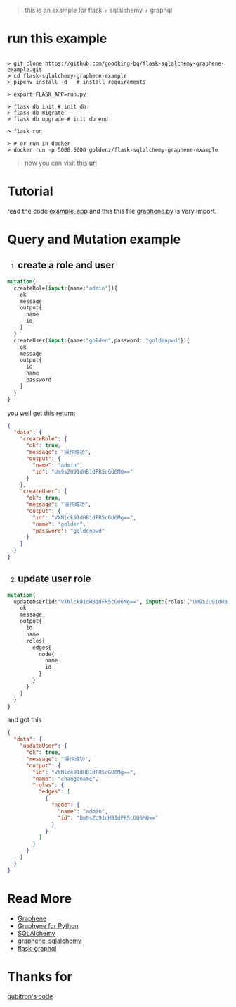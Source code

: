 > this is an example for flask + sqlalchemy + graphql
# run this example
```shell

> git clone https://github.com/goodking-bq/flask-sqlalchemy-graphene-example.git
> cd flask-sqlalchemy-graphene-example
> pipenv install -d   # install requirements

> export FLASK_APP=run.py

> flask db init # init db
> flask db migrate
> flask db upgrade # init db end

> flask run

> # or run in docker 
> docker run -p 5000:5000 goldenz/flask-sqlalchemy-graphene-example
```

> now you can visit this [url](http://127.0.0.1:5000/graphql)

# Tutorial
read the code [example_app](https://github.com/goodking-bq/flask-sqlalchemy-graphene-example)
and this this file [graphene.py](https://github.com/goodking-bq/flask-sqlalchemy-graphene-example/blob/master/example_app/utils/graphene.py) is very import.

# Query and Mutation example

1. ## create a role and user
```graphql
mutation{
  createRole(input:{name:"admin"}){
    ok
    message
    output{
      name
      id
    }
  }
  createUser(input:{name:"golden",password: "goldenpwd"}){
    ok
    message
    output{
      id
      name
      password
    }
  }
}
```
you well get this return:
```json
{
  "data": {
    "createRole": {
      "ok": true,
      "message": "操作成功",
      "output": {
        "name": "admin",
        "id": "Um9sZU91dHB1dFR5cGU6MQ=="
      }
    },
    "createUser": {
      "ok": true,
      "message": "操作成功",
      "output": {
        "id": "VXNlck91dHB1dFR5cGU6Mg==",
        "name": "golden",
        "password": "goldenpwd"
      }
    }
  }
}
```

2. ## update user role

```graphql
mutation{
  updateUser(id:"VXNlck91dHB1dFR5cGU6Mg==", input:{roles:["Um9sZU91dHB1dFR5cGU6MQ=="],password:"aaa",name:"changename"}){
    ok
    message
    output{
      id
      name
      roles{
        edges{
          node{
            name
            id
          }
        }
      }
    }
  }
}
```
and got this
```json
{
  "data": {
    "updateUser": {
      "ok": true,
      "message": "操作成功",
      "output": {
        "id": "VXNlck91dHB1dFR5cGU6Mg==",
        "name": "changename",
        "roles": {
          "edges": [
            {
              "node": {
                "name": "admin",
                "id": "Um9sZU91dHB1dFR5cGU6MQ=="
              }
            }
          ]
        }
      }
    }
  }
}
```

# Read More
- [Graphene](https://graphene-python.org/)
- [Graphene for Python](https://github.com/graphql-python/graphene)
- [SQLAlchemy](http://www.sqlalchemy.org/)
- [graphene-sqlalchemy](https://github.com/graphql-python/graphene-sqlalchemy)
- [flask-graphql](https://github.com/graphql-python/flask-graphql)


# Thanks for
[qubitron's code](https://gist.github.com/qubitron/6e7d48667a05120dc58bdfd0516b3980)